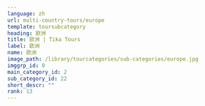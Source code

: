 ```yaml
---
language: zh
url: multi-country-tours/europe
template: toursubcategory
heading: 欧洲
title: 欧洲 | Tika Tours
label: 欧洲
name: 欧洲
image_path: /library/tourcategories/sub-categories/europe.jpg
imggrp_id: 0
main_category_id: 2
sub_category_id: 22
short_descr: ""
rank: 13
---
```

<div class="row content-row"><!-- 1413 (0)-->

</div>
